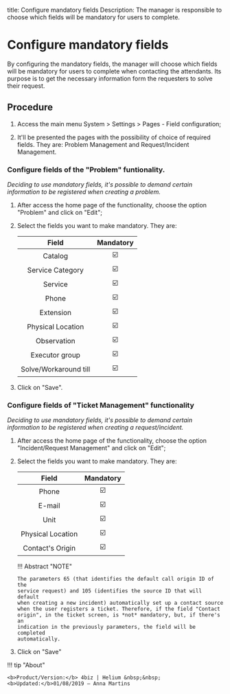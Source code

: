 title: Configure mandatory fields
Description: The manager is responsible to choose which fields will be mandatory for users to complete.
# Configure mandatory fields

By configuring the mandatory fields, the manager will choose which fields will be mandatory for users to complete when contacting the attendants. Its purpose is to get the necessary information form the requesters to solve their request.

Procedure
-------------

1.  Access the main menu System \> 
    Settings \> Pages - Field configuration;

2.  It'll be presented the pages with the possibility of choice of required fields.
    They are: Problem Management and Request/Incident Management.
    
### Configure fields of the "Problem" funtionality.

*Deciding to use mandatory fields, it's possible to demand certain information to be
registered when creating a problem.*

1.  After access the home page of the functionality, choose the option "Problem"
    and click on "Edit";

2.  Select the fields you want to make mandatory. They are:

    |     **Field**            | **Mandatory** |
    |:------------------------:|:--------------:|
    |         Catalog          |      :ballot_box_with_check:                  |
    |     Service Category     |       :ballot_box_with_check:                 |
    |          Service         |       :ballot_box_with_check:                 |
    |           Phone          |          :ballot_box_with_check:              |
    |         Extension        |        :ballot_box_with_check:                |
    |     Physical Location    |      :ballot_box_with_check:                  |
    |        Observation       |           :ballot_box_with_check:             |
    |      Executor group      |        :ballot_box_with_check:                |
    |   Solve/Workaround till  |    :ballot_box_with_check:                    |

3.  Click on "Save".

### Configure fields of "Ticket Management" functionality

*Deciding to use mandatory fields, it's possible to demand certain information to be
registered when creating a request/incident.*

1.  After access the home page of the functionality, choose the option 
    "Incident/Request Management" and click on "Edit";
    
2.  Select the fields you want to make mandatory. They are:

    | **Field**         | **Mandatory** |
    |:-----------------:|:--------------:|
    |       Phone       |       :ballot_box_with_check:                 |
    |       E-mail      |          :ballot_box_with_check:              |
    |       Unit        |           :ballot_box_with_check:             |
    | Physical Location |       :ballot_box_with_check:                 |
    |  Contact's Origin |     :ballot_box_with_check:                   |

    !!! Abstract "NOTE"
    
        The parameters 65 (that identifies the default call origin ID of the
        service request) and 105 (identifies the source ID that will default 
        when creating a new incident) automatically set up a contact source 
        when the user registers a ticket. Therefore, if the field "Contact 
        origin", in the ticket screen, is *not* mandatory, but, if there's an 
        indication in the previously parameters, the field will be completed
        automatically.  
        
3.  Click on "Save"        

!!! tip "About"

    <b>Product/Version:</b> 4biz | Helium &nbsp;&nbsp;
    <b>Updated:</b>01/08/2019 – Anna Martins
